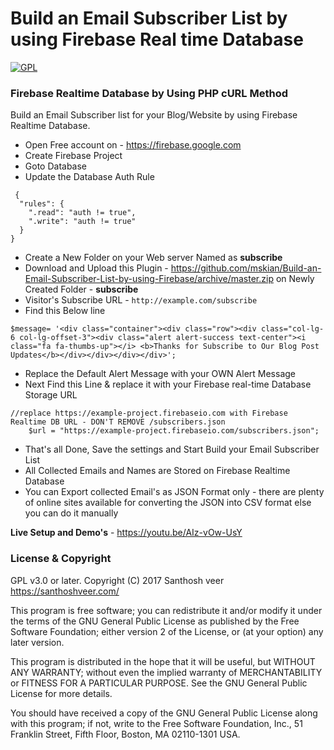 # Build an Email Subscriber List by using Firebase Real time Database

[![GPL](https://img.shields.io/badge/Liscense-GPL-green.svg)](http://www.gnu.org/licenses/old-licenses/gpl-2.0.en.html)

### Firebase Realtime Database by Using PHP cURL Method

<p>Build an Email Subscriber list for your Blog/Website by using Firebase Realtime Database.</P>

- Open Free account on - https://firebase.google.com
- Create Firebase Project
- Goto Database
- Update the Database Auth Rule

```
 {
  "rules": {
    ".read": "auth != true",
    ".write": "auth != true"
  }
}
```


- Create a New Folder on your Web server Named as <b>subscribe</b>
- Download and Upload this Plugin - https://github.com/mskian/Build-an-Email-Subscriber-List-by-using-Firebase/archive/master.zip on Newly Created Folder - <b>subscribe</b>
- Visitor's Subscribe URL - `http://example.com/subscribe`
- Find this Below line 


```
$message= '<div class="container"><div class="row"><div class="col-lg-6 col-lg-offset-3"><div class="alert alert-success text-center"><i class="fa fa-thumbs-up"></i> <b>Thanks for Subscribe to Our Blog Post  Updates</b></div></div></div></div>';
```

- Replace the Default Alert Message with your OWN Alert Message
- Next Find this Line & replace it with your Firebase real-time Database Storage URL

```
//replace https://example-project.firebaseio.com with Firebase Realtime DB URL - DON'T REMOVE /subscribers.json
    $url = "https://example-project.firebaseio.com/subscribers.json";
```

- That's all Done, Save the settings and Start Build your Email Subscriber List
- All Collected Emails and Names are Stored on Firebase Realtime Database
- You can Export collected Email's as JSON Format only - there are plenty of online sites available for converting the JSON into CSV format else you can do it manually

<b>Live Setup and Demo's</b> - https://youtu.be/AIz-vOw-UsY


### License & Copyright

GPL v3.0 or later.
Copyright (C) 2017  Santhosh veer https://santhoshveer.com/

This program is free software; you can redistribute it and/or modify it
under the terms of the GNU General Public License as published by the Free
Software Foundation; either version 2 of the License, or (at your option)
any later version.

This program is distributed in the hope that it will be useful, but WITHOUT
ANY WARRANTY; without even the implied warranty of MERCHANTABILITY or
FITNESS FOR A PARTICULAR PURPOSE.  See the GNU General Public License for
more details.

You should have received a copy of the GNU General Public License along
with this program; if not, write to the Free Software Foundation, Inc.,
51 Franklin Street, Fifth Floor, Boston, MA 02110-1301 USA.


